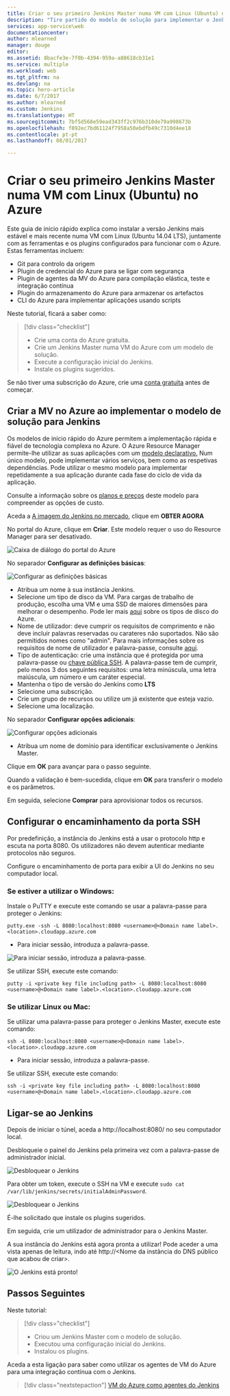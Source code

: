 ```yaml
---
title: Criar o seu primeiro Jenkins Master numa VM com Linux (Ubuntu) no Azure
description: "Tire partido do modelo de solução para implementar o Jenkins."
services: app-service\web
documentationcenter: 
author: mlearned
manager: douge
editor: 
ms.assetid: 8bacfe3e-7f0b-4394-959a-a88618cb31e1
ms.service: multiple
ms.workload: web
ms.tgt_pltfrm: na
ms.devlang: na
ms.topic: hero-article
ms.date: 6/7/2017
ms.author: mlearned
ms.custom: Jenkins
ms.translationtype: HT
ms.sourcegitcommit: 7bf5d568e59ead343ff2c976b310de79a998673b
ms.openlocfilehash: f892ec7bd61124f7958a50ebdfb49c7310d4ee18
ms.contentlocale: pt-pt
ms.lasthandoff: 08/01/2017

---
```


# <a name="create-your-first-jenkins-master-on-a-linux-ubuntu-vm-on-azure"></a>Criar o seu primeiro Jenkins Master numa VM com Linux (Ubuntu) no Azure

Este guia de início rápido explica como instalar a versão Jenkins mais estável e mais recente numa VM com Linux (Ubuntu 14.04 LTS), juntamente com as ferramentas e os plugins configurados para funcionar com o Azure. Estas ferramentas incluem:
<ul>
<li>Git para controlo da origem</li>
<li>Plugin de credencial do Azure para se ligar com segurança</li>
<li>Plugin de agentes da MV do Azure para compilação elástica, teste e integração contínua</li>
<li>Plugin do armazenamento do Azure para armazenar os artefactos</li>
<li>CLI do Azure para implementar aplicações usando scripts</li>
</ul>

Neste tutorial, ficará a saber como:

> [!div class="checklist"]
> * Crie uma conta do Azure gratuita.
> * Crie um Jenkins Master numa VM do Azure com um modelo de solução. 
> * Execute a configuração inicial do Jenkins.
> * Instale os plugins sugeridos.

Se não tiver uma subscrição do Azure, crie uma [conta gratuita](https://azure.microsoft.com/free/?WT.mc_id=A261C142F) antes de começar.

## <a name="create-the-vm-in-azure-by-deploying-the-solution-template-for-jenkins"></a>Criar a MV no Azure ao implementar o modelo de solução para Jenkins

Os modelos de início rápido do Azure permitem a implementação rápida e fiável de tecnologia complexa no Azure.  O Azure Resource Manager permite-lhe utilizar as suas aplicações com um [modelo declarativo.](https://azure.microsoft.com/en-us/resources/templates/?term=jenkins) Num único modelo, pode implementar vários serviços, bem como as respetivas dependências. Pode utilizar o mesmo modelo para implementar repetidamente a sua aplicação durante cada fase do ciclo de vida da aplicação.

Consulte a informação sobre os [planos e preços](https://azuremarketplace.microsoft.com/en-us/marketplace/apps/bitnami.jenkins?tab=PlansAndPrice) deste modelo para compreender as opções de custo.

Aceda a [A imagem do Jenkins no mercado](https://azuremarketplace.microsoft.com/en-us/marketplace/apps/azure-oss.jenkins?tab=Overview), clique em **OBTER AGORA**  

No portal do Azure, clique em **Criar**.  Este modelo requer o uso do Resource Manager para ser desativado.
   
![Caixa de diálogo do portal do Azure](./media/install-jenkins-solution-template/ap-create.png)

No separador **Configurar as definições básicas**:

![Configurar as definições básicas](./media/install-jenkins-solution-template/ap-basic.png)

* Atribua um nome à sua instância Jenkins.
* Selecione um tipo de disco da VM.  Para cargas de trabalho de produção, escolha uma VM e uma SSD de maiores dimensões para melhorar o desempenho.  Pode ler mais [aqui](https://docs.microsoft.com/en-us/azure/storage/storage-premium-storage) sobre os tipos de disco do Azure.
* Nome de utilizador: deve cumprir os requisitos de comprimento e não deve incluir palavras reservadas ou carateres não suportados. Não são permitidos nomes como "admin".  Para mais informações sobre os requisitos de nome de utilizador e palavra-passe, consulte [aqui](https://docs.microsoft.com/en-us/azure/virtual-machines/windows/faq).
* Tipo de autenticação: crie uma instância que é protegida por uma palavra-passe ou [chave pública SSH](https://docs.microsoft.com/en-us/azure/virtual-machines/linux/ssh-from-windows). A palavra-passe tem de cumprir, pelo menos 3 dos seguintes requisitos: uma letra minúscula, uma letra maiúscula, um número e um caráter especial.
* Mantenha o tipo de versão do Jenkins como **LTS**
* Selecione uma subscrição.
* Crie um grupo de recursos ou utilize um já existente que esteja vazio. 
* Selecione uma localização.

No separador **Configurar opções adicionais**:

![Configurar opções adicionais](./media/install-jenkins-solution-template/ap-addtional.png)

* Atribua um nome de domínio para identificar exclusivamente o Jenkins Master.

Clique em **OK** para avançar para o passo seguinte. 

Quando a validação é bem-sucedida, clique em **OK** para transferir o modelo e os parâmetros. 

Em seguida, selecione **Comprar** para aprovisionar todos os recursos.

## <a name="setup-ssh-port-forwarding"></a>Configurar o encaminhamento da porta SSH

Por predefinição, a instância do Jenkins está a usar o protocolo http e escuta na porta 8080. Os utilizadores não devem autenticar mediante protocolos não seguros.
    
Configure o encaminhamento de porta para exibir a UI do Jenkins no seu computador local.

### <a name="if-you-are-using-windows"></a>Se estiver a utilizar o Windows:

Instale o PuTTY e execute este comando se usar a palavra-passe para proteger o Jenkins:
```
putty.exe -ssh -L 8080:localhost:8080 <username>@<Domain name label>.<location>.cloudapp.azure.com
```
* Para iniciar sessão, introduza a palavra-passe.

![Para iniciar sessão, introduza a palavra-passe.](./media/install-jenkins-solution-template/jenkins-pwd.png)

Se utilizar SSH, execute este comando:
```
putty -i <private key file including path> -L 8080:localhost:8080 <username>@<Domain name label>.<location>.cloudapp.azure.com
```

### <a name="if-you-are-using-linux-or-mac"></a>Se utilizar Linux ou Mac:

Se utilizar uma palavra-passe para proteger o Jenkins Master, execute este comando:
```
ssh -L 8080:localhost:8080 <username>@<Domain name label>.<location>.cloudapp.azure.com
```
* Para iniciar sessão, introduza a palavra-passe.

Se utilizar SSH, execute este comando:
```
ssh -i <private key file including path> -L 8080:localhost:8080 <username>@<Domain name label>.<location>.cloudapp.azure.com
```

## <a name="connect-to-jenkins"></a>Ligar-se ao Jenkins
Depois de iniciar o túnel, aceda a http://localhost:8080/ no seu computador local.

Desbloqueie o painel do Jenkins pela primeira vez com a palavra-passe de administrador inicial.

![Desbloquear o Jenkins](./media/install-jenkins-solution-template/jenkins-unlock.png)

Para obter um token, execute o SSH na VM e execute `sudo cat /var/lib/jenkins/secrets/initialAdminPassword`.

![Desbloquear o Jenkins](./media/install-jenkins-solution-template/jenkins-ssh.png)

É-lhe solicitado que instale os plugins sugeridos.

Em seguida, crie um utilizador de administrador para o Jenkins Master.

A sua instância do Jenkins está agora pronta a utilizar! Pode aceder a uma vista apenas de leitura, indo até http://\<Nome da instância do DNS público que acabou de criar\>.

![O Jenkins está pronto!](./media/install-jenkins-solution-template/jenkins-welcome.png)

## <a name="next-steps"></a>Passos Seguintes

Neste tutorial:

> [!div class="checklist"]
> * Criou um Jenkins Master com o modelo de solução.
> * Executou uma configuração inicial do Jenkins.
> * Instalou os plugins.

Aceda a esta ligação para saber como utilizar os agentes de VM do Azure para uma integração contínua com o Jenkins.

> [!div class="nextstepaction"]
> [VM do Azure como agentes do Jenkins](jenkins-azure-vm-agents.md)

